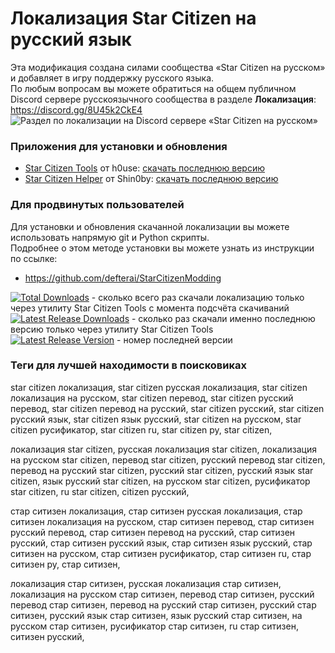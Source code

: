 # Локализация Star Citizen на русский язык

Эта модификация создана силами сообщества «Star Citizen на русском» и добавляет в игру поддержку русского языка.  
По любым вопросам вы можете обратиться на общем публичном Discord сервере русскоязычного сообщества в разделе **Локализация**: https://discord.gg/8U45k2CkE4  
![Раздел по локализации на Discord сервере «Star Citizen на русском»](https://media.discordapp.net/attachments/291284444810182656/883382193370595328/unknown.png)

### Приложения для установки и обновления

* [Star Citizen Tools](https://github.com/h0useRus/StarCitizen) от h0use: [скачать последнюю версию](https://github.com/h0useRus/StarCitizen/releases/latest)
* [Star Citizen Helper](https://github.com/Shin0by/StarCitizen-Helper) от Shin0by: [скачать последнюю версию](https://github.com/Shin0by/StarCitizen-Helper/releases/latest)

### Для продвинутых пользователей

Для установки и обновления скачанной локализации вы можете использовать напрямую git и Python скрипты.  
Подробнее о этом методе установки вы можете узнать из инструкции по ссылке:  
* https://github.com/defterai/StarCitizenModding

[![Total Downloads](https://img.shields.io/github/downloads/n1ghter/StarCitizenRu/total.svg)](https://github.com/n1ghter/StarCitizenRu/releases) - сколько всего раз скачали локализацию только через утилиту Star Citizen Tools с момента подсчёта скачиваний  
[![Latest Release Downloads](https://img.shields.io/github/downloads/n1ghter/StarCitizenRu/latest/total)](https://github.com/n1ghter/StarCitizenRu/releases/latest) - сколько раз скачали именно последнюю версию только через утилиту Star Citizen Tools  
[![Latest Release Version](https://img.shields.io/github/release/n1ghter/StarCitizenRu?sort=date)](https://github.com/n1ghter/StarCitizenRu/releases/latest) - номер последней версии  

### Теги для лучшей находимости в поисковиках
star citizen локализация, star citizen русская локализация, star citizen локализация на русском, 
star citizen перевод, star citizen русский перевод, star citizen перевод на русский, 
star citizen русский, star citizen русский язык, star citizen язык русский, star citizen на русском, 
star citizen русификатор, star citizen ru, star citizen ру, star citizen,

локализация star citizen, русская локализация star citizen, локализация на русском star citizen, 
перевод star citizen, русский перевод star citizen, перевод на русский star citizen, 
русский star citizen, русский язык star citizen, язык русский star citizen, на русском star citizen, 
русификатор star citizen, ru star citizen, citizen русский, 

стар ситизен локализация, стар ситизен русская локализация, стар ситизен локализация на русском, 
стар ситизен перевод, стар ситизен русский перевод, стар ситизен перевод на русский, 
стар ситизен русский, стар ситизен русский язык, стар ситизен язык русский, стар ситизен на русском, 
стар ситизен русификатор, стар ситизен ru, стар ситизен ру, стар ситизен,

локализация стар ситизен, русская локализация стар ситизен, локализация на русском стар ситизен, 
перевод стар ситизен, русский перевод стар ситизен, перевод на русский стар ситизен, 
русский стар ситизен, русский язык стар ситизен, язык русский стар ситизен, на русском стар ситизен, 
русификатор стар ситизен, ru стар ситизен, ситизен русский, 
